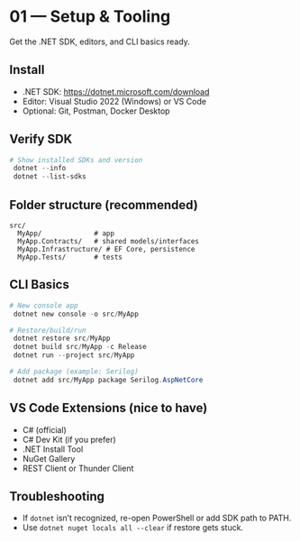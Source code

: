# 01 — Setup & Tooling

Get the .NET SDK, editors, and CLI basics ready.

## Install
- .NET SDK: https://dotnet.microsoft.com/download
- Editor: Visual Studio 2022 (Windows) or VS Code
- Optional: Git, Postman, Docker Desktop

## Verify SDK
```powershell
# Show installed SDKs and version
 dotnet --info
 dotnet --list-sdks
```

## Folder structure (recommended)
```
src/
  MyApp/             # app
  MyApp.Contracts/   # shared models/interfaces
  MyApp.Infrastructure/ # EF Core, persistence
  MyApp.Tests/       # tests
```

## CLI Basics
```powershell
# New console app
 dotnet new console -o src/MyApp

# Restore/build/run
 dotnet restore src/MyApp
 dotnet build src/MyApp -c Release
 dotnet run --project src/MyApp

# Add package (example: Serilog)
 dotnet add src/MyApp package Serilog.AspNetCore
```

## VS Code Extensions (nice to have)
- C# (official)
- C# Dev Kit (if you prefer)
- .NET Install Tool
- NuGet Gallery
- REST Client or Thunder Client

## Troubleshooting
- If `dotnet` isn’t recognized, re-open PowerShell or add SDK path to PATH.
- Use `dotnet nuget locals all --clear` if restore gets stuck.
